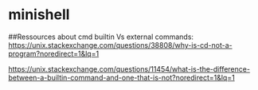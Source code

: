 # minishell
##Ressources about cmd builtin Vs external commands:
https://unix.stackexchange.com/questions/38808/why-is-cd-not-a-program?noredirect=1&lq=1

https://unix.stackexchange.com/questions/11454/what-is-the-difference-between-a-builtin-command-and-one-that-is-not?noredirect=1&lq=1
